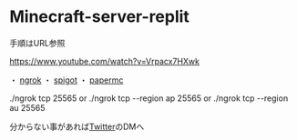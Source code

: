 # Minecraft-server-replit

手順はURL参照 

https://www.youtube.com/watch?v=Vrpacx7HXwk

・ [ngrok](https://ngrok.com) 
・ [spigot](https://getbukkit.org/download/spigot)
・ [papermc](https://papermc.io/downloads)

./ngrok tcp 25565 or ./ngrok tcp --region ap 25565 or ./ngrok tcp --region au 25565

分からない事があれば[Twitter](https://twitter.com/Baketu_A_b_UwU_)のDMへ 
